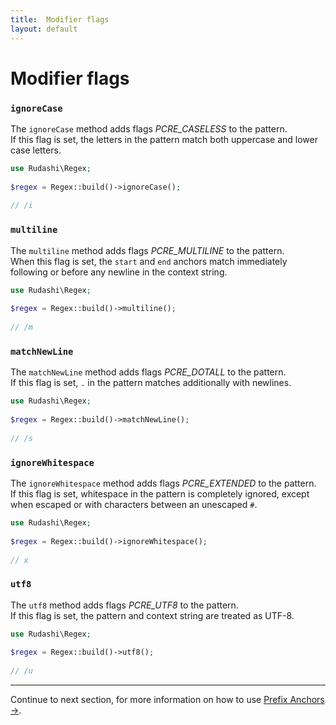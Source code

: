 ```yaml
---
title:  Modifier flags
layout: default
---
```


# Modifier flags

### `ignoreCase`

The `ignoreCase` method adds flags _PCRE_CASELESS_ to the pattern.  
If this flag is set, the letters in the pattern match both uppercase and lower case letters.

```php
use Rudashi\Regex;
 
$regex = Regex::build()->ignoreCase();
 
// /i
```

### `multiline`

The `multiline` method adds flags _PCRE_MULTILINE_ to the pattern.  
When this flag is set, the `start` and `end` anchors match immediately following or before any newline in the context string.

```php
use Rudashi\Regex;
 
$regex = Regex::build()->multiline();
 
// /m
```

### `matchNewLine`

The `matchNewLine` method adds flags _PCRE_DOTALL_ to the pattern.  
If this flag is set, `.` in the pattern matches additionally with newlines.

```php
use Rudashi\Regex;
 
$regex = Regex::build()->matchNewLine();
 
// /s
```

### `ignoreWhitespace`

The `ignoreWhitespace` method adds flags _PCRE_EXTENDED_ to the pattern.  
If this flag is set, whitespace in the pattern is completely ignored, except when escaped or with characters between an unescaped `#`.

```php
use Rudashi\Regex;
 
$regex = Regex::build()->ignoreWhitespace();
 
// x
```

### `utf8`

The `utf8` method adds flags _PCRE_UTF8_ to the pattern.  
If this flag is set, the pattern and context string are treated as UTF-8.

```php
use Rudashi\Regex;
 
$regex = Regex::build()->utf8();
 
// /u
```

---

Continue to next section, for more information on how to use [Prefix Anchors →](prefix-anchors).
